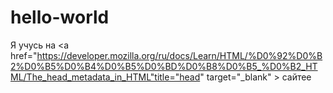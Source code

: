 # hello-world
Я учусь на <a   href="https://developer.mozilla.org/ru/docs/Learn/HTML/%D0%92%D0%B2%D0%B5%D0%B4%D0%B5%D0%BD%D0%B8%D0%B5_%D0%B2_HTML/The_head_metadata_in_HTML"title="head"  target="_blank" >  сайтеe</a>
